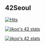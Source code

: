 ## 42Seoul

[![Hits](https://hits.seeyoufarm.com/api/count/incr/badge.svg?url=https%3A%2F%2Fgithub.com%2Fnoeyiz%2Fhit-counter&count_bg=%235F8499&title_bg=%23D5D5D3&icon=&icon_color=%23E7E7E7&title=hits&edge_flat=false)](https://hits.seeyoufarm.com)

[![jikoo's 42 stats](https://badge42.vercel.app/api/v2/cl6dbaumn000609ld7qn9cnu0/stats?cursusId=21&coalitionId=88)](https://github.com/JaeSeoKim/badge42)

[![jikoo's 42 stats](https://badge42.vercel.app/api/v2/cl6dbaumn000609ld7qn9cnu0/stats?cursusId=9&coalitionId=piscine)](https://github.com/JaeSeoKim/badge42)
